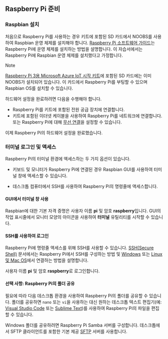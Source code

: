 ## <a name="prepare-your-raspberry-pi"></a>Raspberry Pi 준비

### <a name="install-raspbian"></a>Raspbian 설치

처음으로 Raspberry Pi를 사용하는 경우 키트에 포함된 SD 카드에서 NOOBS를 사용하여 Raspbian 운영 체제를 설치해야 합니다. [Raspberry Pi 소프트웨어 가이드][lnk-install-raspbian]는 Raspberry Pi에 운영 체제를 설치하는 방법을 설명합니다. 이 자습서에서는 Raspberry Pi에 Raspbian 운영 체제를 설치했다고 가정합니다.

> [!NOTE]
> [Raspberry Pi 3용 Microsoft Azure IoT 시작 키트][lnk-starter-kits]에 포함된 SD 카드에는 이미 NOOBS가 설치되어 있습니다. 이 카드에서 Raspberry Pi를 부팅할 수 있으며 Raspbian OS를 설치할 수 있습니다.

하드웨어 설정을 완료하려면 다음을 수행해야 합니다.

- Raspberry Pi를 키트에 포함된 전원 공급 장치에 연결합니다.
- 키트에 포함된 이더넷 케이블을 사용하여 Raspberry Pi를 네트워크에 연결합니다. 또는 Raspberry Pi에 대해 [무선 연결][lnk-pi-wireless]을 설정할 수 있습니다.

이제 Raspberry Pi의 하드웨어 설정을 완료했습니다.

### <a name="sign-in-and-access-the-terminal"></a>터미널 로그인 및 액세스

Raspberry Pi의 터미널 환경에 액세스하는 두 가지 옵션이 있습니다.

- 키보드 및 모니터가 Raspberry Pi에 연결된 경우 Raspbian GUI를 사용하여 터미널 창에 액세스할 수 있습니다.

- 데스크톱 컴퓨터에서 SSH를 사용하여 Raspberry Pi의 명령줄에 액세스합니다.

#### <a name="use-a-terminal-window-in-the-gui"></a>GUI에서 터미널 창 사용

Raspbian에 대한 기본 자격 증명은 사용자 이름 **pi** 및 암호 **raspberry**입니다. GUI의 작업 표시줄에서 모니터 모양의 아이콘을 사용하여 **터미널** 유틸리티를 시작할 수 있습니다.

#### <a name="sign-in-with-ssh"></a>SSH를 사용하여 로그인

Raspberry Pi에 명령줄 액세스를 위해 SSH를 사용할 수 있습니다. [SSH(Secure Shell)][lnk-pi-ssh] 문서에서는 Raspberry Pi에서 SSH를 구성하는 방법 및 [Windows][lnk-ssh-windows] 또는 [Linux 및 Mac OS][lnk-ssh-linux]에서 연결하는 방법을 설명합니다.

사용자 이름 **pi** 및 암호 **raspberry**로 로그인합니다.

#### <a name="optional-share-a-folder-on-your-raspberry-pi"></a>선택 사항: Raspberry Pi의 폴더 공유

필요에 따라 다음 데스크톱 환경을 사용하여 Raspberry Pi의 폴더를 공유할 수 있습니다. 폴더를 공유하면 `nano` 또는 `vi`을 사용하는 대신 원하는 데스크톱 텍스트 편집기(예: [Visual Studio Code](https://code.visualstudio.com/) 또는 [Sublime Text](http://www.sublimetext.com/))를 사용하여 Raspberry Pi의 파일을 편집할 수 있습니다.

Windows 폴더를 공유하려면 Raspberry Pi Samba 서버를 구성합니다. 데스크톱에서 SFTP 클라이언트를 포함한 기본 제공 [SFTP](https://www.raspberrypi.org/documentation/remote-access/) 서버를 사용합니다.

[lnk-install-raspbian]: https://www.raspberrypi.org/learning/software-guide/quickstart/
[lnk-pi-wireless]: https://www.raspberrypi.org/documentation/configuration/wireless/README.md
[lnk-pi-ssh]: https://www.raspberrypi.org/documentation/remote-access/ssh/README.md
[lnk-ssh-windows]: https://www.raspberrypi.org/documentation/remote-access/ssh/windows.md
[lnk-ssh-linux]: https://www.raspberrypi.org/documentation/remote-access/ssh/unix.md
[lnk-starter-kits]: https://azure.microsoft.com/develop/iot/starter-kits/